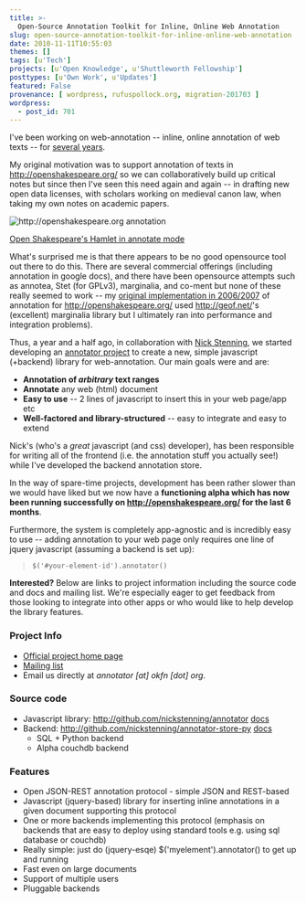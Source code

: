 ```yaml
---
title: >-
  Open-Source Annotation Toolkit for Inline, Online Web Annotation
slug: open-source-annotation-toolkit-for-inline-online-web-annotation
date: 2010-11-11T10:55:03
themes: []
tags: [u'Tech']
projects: [u'Open Knowledge', u'Shuttleworth Fellowship']
posttypes: [u'Own Work', u'Updates']
featured: False
provenance: [ wordpress, rufuspollock.org, migration-201703 ]
wordpress:
  - post_id: 701
---
```


I've been working on web-annotation -- inline, online annotation of web texts -- for [several years](/2006/12/19/web-based-annotation/).

My original motivation was to support annotation of texts in <http://openshakespeare.org/> so we can collaboratively build up critical notes but since then I've seen this need again and again -- in drafting new open data licenses, with scholars working on medieval canon law, when taking my own notes on academic papers.

<img src="http://rufuspollock.org/wp-content/uploads/2010/11/openshakespeare-annotate-zoom-20101108.png" alt="http://openshakespeare.org annotation" title="openshakespeare-annotate-zoom-20101108" class="displayed" style="width: auto;" />
<p class="caption"><a href="http://openshakespeare.org/work/annotate/hamlet">
Open Shakespeare's Hamlet in annotate mode</a></p>

What's surprised me is that there appears to be no good opensource tool out there to do this. There are several commercial offerings (including annotation in google docs), and there have been opensource attempts such as annotea, Stet (for GPLv3), marginalia, and co-ment but none of these really seemed to work -- my [original implementation in 2006/2007](http://openshakespeare.org/2007/04/10/annotation-is-working) of annotation for <http://openshakespeare.org/> used <http://geof.net/>'s (excellent) marginalia library but I ultimately ran into performance and integration problems).

Thus, a year and a half ago, in collaboration with [Nick Stenning](http://whiteink.com/), we started developing an [annotator project][annotator] to create a new, simple javascript (+backend) library for web-annotation. Our main goals were and are:

  * **Annotation of *arbitrary* text ranges**
  * **Annotate** any web (html) document
  * **Easy to use** -- 2 lines of javascript to insert this in your web page/app etc
  * **Well-factored and library-structured** -- easy to integrate and easy to extend

Nick's (who's a *great* javascript (and css) developer), has been responsible for writing all of the frontend (i.e. the annotation stuff you actually see!) while I've developed the backend annotation store.

In the way of spare-time projects, development has been rather slower than we would have liked but we now have a **functioning alpha which has now been running successfully on <http://openshakespeare.org/> for the last 6 months**.

Furthermore, the system is completely app-agnostic and is incredibly easy to use -- adding annotation to your web page only requires one line of jquery javascript (assuming a backend is set up):

>     $('#your-element-id').annotator()

**Interested?** Below are links to project information including the source code and docs and mailing list. We're especially eager to get feedback from those looking to integrate into other apps or who would like to help develop the library features.

[annotator]: http://okfn.org/projects/annotator/

### Project Info

  * [Official project home page][annotator]
  * [Mailing list](http://lists.okfn.org/mailman/listinfo/okfn-help)
  * Email us directly at *annotator [at] okfn [dot] org*.

### Source code

  * Javascript library: <http://github.com/nickstenning/annotator> [docs](https://github.com/nickstenning/annotator/blob/master/README.markdown)
  * Backend: <http://github.com/nickstenning/annotator-store-py> [docs](https://github.com/nickstenning/annotator-store-py/blob/master/README.rst)
    * SQL + Python backend
    * Alpha couchdb backend
  
### Features

  * Open JSON-REST annotation protocol - simple JSON and REST-based
  * Javascript (jquery-based) library for inserting inline annotations in a given document supporting this protocol
  * One or more backends implementing this protocol (emphasis on backends that are easy to deploy using standard tools e.g. using sql database or couchdb)
  * Really simple: just do (jquery-esqe) $('myelement').annotator() to get up and running
  * Fast even on large documents
  * Support of multiple users
  * Pluggable backends


